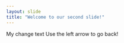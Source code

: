 ```yaml
---
layout: slide
title: "Welcome to our second slide!"
---
```

My change text
Use the left arrow to go back!
